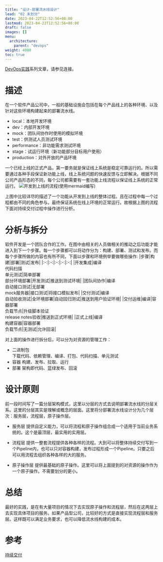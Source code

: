 ```yaml
---
title: "设计-部署流水线设计"
lead: "02 未划分"
date: 2023-04-22T12:52:56+08:00
lastmod: 2023-04-22T12:52:56+08:00
draft: false
images: []
menu:
  architecture:
    parent: "devops"
weight: 4000
toc: true
---
```


[DevOps实践](https://www.jianshu.com/c/f8fa98feb686)系列文章，请参见连接。

# 描述
在一个软件产品公司中，一般的基础设施会包括在每个产品线上的各种环境、以及针对这些环境构建起来的部署流水线。

- local：本地开发环境
- dev：内部开发环境
- mock：团队间协作时使用的模拟环境
- test：供测试人员测试环境
- performance：非功能需求测试环境
- stage：试运行环境（新功能部分目标用户使用）
- production：对外开放的产品环境

一个已经上线的正式产品，第一要务就是保证线上系统是稳定可靠运行的。所以需要通过各种手段保证新功能上线，线上系统问题的快速反馈与立即解决。根据不同公司产品形态的不同，每个公司都需要有一套功能上线流程以保证线上系统的正常运行。
![开发到上线的流程(使用mermaid编写)](images/devops/02-05-01.webp)

上图中比较详尽的描述了一个功能从开发到上线的整体过程。且在过程中每一个过程都由不同的角色参与。最终保证系统在线上环境的正常运行。故根据上图的流程下面对持续交付过程中操作进行分析。

# 分析与拆分

软件开发是一个团队合作的工作。在图中由相关的人员做相关的推动之后功能才能进入到下一个步骤。每一个步骤都可以将动作分为：构建、部署、测试和发布。而每个步骤所做的内容也有所不同，下面以步骤和环境例举要做哪些操作:
|步骤|构建|部署|测试|发布|
|:-:|:-:|:-:|:-:|:-:|
|开发集成|编译<br>代码扫描<br>单元测试|简单部署<br>部分环境部署|开发测试|推送到测试环境|
|团队间协作|编译<br>自动接口测试|无部署<br>mock服务器|接口测试|将接口模拟发布|
|交付测试|编译<br>自动验收测试|全环境部署|自动回归测试|推送到用户验证环境|
|交付运维|编译|容器部署<br>负载节点|升级脚本验证<br>release notes验收|推送到正式环境|
|正式上线|编译<br>构建容器|容器部署<br>负载节点|无测试|允许回滚|

对上面的操作进行拆分后，可以分为对资源的管理工作：

- 二进制包  
  下载代码、依赖管理、编译、打包、代码扫描、单元测试
- 容器
  构建、发布、拉取、运行
- 部署
  架构即代码、蓝绿发布、回滚

# 设计原则

前一段时间写了一篇分层架构模式，这里以分层的方式去说明部署流水线的分层关系。这里的分层其实是理解或概念的层面。这里将分部署流水线设计分为几个层次：服务层，流程层，原子操作层。

- 服务层
  提供自定义能力，可以将流程和原子操作组合成一个适用于当前业务系统的。这个是最顶层，最实用的实用层。

- 流程层
  提供一整套流程提供各种各样的流程。大到可以将整体持续交付写到一个Pipeline内，也可以只对容器构建，发布过程形成一个Pipeline。只要之后可以用流程去组织各种各样的大的服务。

- 原子操作层
  提供最基础的原子操作。这里可以将上面提到的对资源的操作作为一个原子操作。不需要划分的更小。

# 总结

最好的实践，是在有大量项目的情况下去实现原子操作和流程层，然后在这两层上去实现具体项目的服务。如果产品型公司，比较好的方式是直接实现流程层和服务层。这样既可以满足业务要求，也可以降低流水线构建的成本。

# 参考
[持续交付](https://book.douban.com/subject/6862062/)
